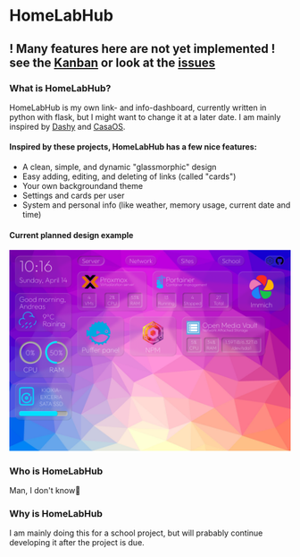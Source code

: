 # HomeLabHub
## ! Many features here are not yet implemented ! see the [Kanban](https://github.com/users/HardoMX/projects/7/views/1) or look at the [issues](https://github.com/HardoMX/HomeLabHub/issues)

### What is HomeLabHub?
HomeLabHub is my own link- and info-dashboard, currently written in python with flask, but I might want to change it at a later date. 
I am mainly inspired by [Dashy](https://github.com/lissy93/dashy) and [CasaOS](https://casaos.io/).
#### Inspired by these projects, HomeLabHub has a few nice features:
- A clean, simple, and dynamic "glassmorphic" design
- Easy adding, editing, and deleting of links (called "cards")
- Your own backgroundand theme
- Settings and cards per user
- System and personal info (like weather, memory usage, current date and time)

#### Current planned design example
![HomeLabHub design](https://github.com/HardoMX/HomeLabHub/blob/main/docs/HomeLabHub%20design.png)

### Who is HomeLabHub
Man, I don't know🤷

### Why is HomeLabHub
I am mainly doing this for a school project, but will prabably continue developing it after the project is due.
